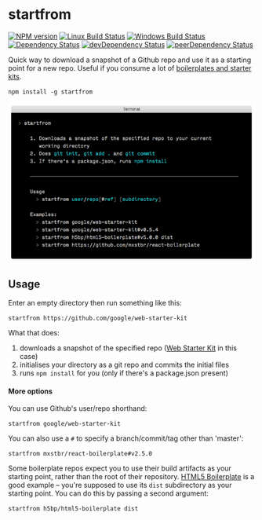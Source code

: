 # startfrom

[![NPM version][npm-image]][npm-url] [![Linux Build Status][travis-image]][travis-url] [![Windows Build Status][appveyor-image]][appveyor-url] [![Dependency Status][depstat-image]][depstat-url] [![devDependency Status][devdepstat-image]][devdepstat-url] [![peerDependency Status][peerdepstat-image]][peerdepstat-url]


Quick way to download a snapshot of a Github repo and use it as a starting point for a new repo. Useful if you consume a lot of [boilerplates and starter kits].

```
npm install -g startfrom
```

![screenshot]

## Usage

Enter an empty directory then run something like this:

```
startfrom https://github.com/google/web-starter-kit
```

What that does:

1. downloads a snapshot of the specified repo ([Web Starter Kit] in this case)
2. initialises your directory as a git repo and commits the initial files
3. runs `npm install` for you (only if there's a package.json present)

#### More options

You can use Github's user/repo shorthand:

```
startfrom google/web-starter-kit
```

You can also use a `#` to specify a branch/commit/tag other than 'master':

```
startfrom mxstbr/react-boilerplate#v2.5.0
```

Some boilerplate repos expect you to use their build artifacts as your starting point, rather than the root of their repository. [HTML5 Boilerplate](https://github.com/h5bp/html5-boilerplate) is a good example – you're supposed to use its `dist` subdirectory as your starting point. You can do this by passing a second argument:

```
startfrom h5bp/html5-boilerplate dist
```

[boilerplates and starter kits]: https://github.com/melvin0008/awesome-projects-boilerplates
[screenshot]: screenshot.png
[HTML5 Boilerplate]: https://github.com/h5bp/html5-boilerplate
[Web Starter Kit]: https://github.com/google/web-starter-kit

<!-- badge URLs -->
[npm-url]: https://npmjs.org/package/startfrom
[npm-image]: https://img.shields.io/npm/v/startfrom.svg?style=flat-square

[travis-url]: https://travis-ci.org/callumlocke/startfrom
[travis-image]: https://img.shields.io/travis/callumlocke/startfrom.svg?style=flat-square&label=Linux

[appveyor-url]: https://ci.appveyor.com/project/callumlocke/startfrom
[appveyor-image]: https://img.shields.io/appveyor/ci/callumlocke/startfrom/master.svg?style=flat-square&label=Windows

[depstat-url]: https://david-dm.org/callumlocke/startfrom
[depstat-image]: https://img.shields.io/david/callumlocke/startfrom.svg?style=flat-square

[devdepstat-url]: https://david-dm.org/callumlocke/startfrom#info=devDependencies
[devdepstat-image]: https://img.shields.io/david/dev/callumlocke/startfrom.svg?style=flat-square&label=devDeps

[peerdepstat-url]: https://david-dm.org/callumlocke/startfrom#info=peerDependencies
[peerdepstat-image]: https://img.shields.io/david/peer/callumlocke/startfrom.svg?style=flat-square&label=peerDeps
